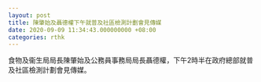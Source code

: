 ```yaml
---
layout: post
title: 陳肇始及聶德權下午就普及社區檢測計劃會見傳媒
date: 2020-09-09 11:34:43.000000000 +08:00
categories: rthk
---
```


食物及衞生局局長陳肇始及公務員事務局局長聶德權，下午2時半在政府總部就普及社區檢測計劃會見傳媒。
